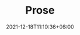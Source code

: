---
title: "Prose"
date: 2021-12-18T11:10:36+08:00
draft: false
language: en
description: A test with @tailwindcss/typography & Prose

heroImages:
- image: "220-SM763471.jpg.jpg"
  link: ""
- image: "220-SM763471.jpg.jpg"
  link: ""
- image: "220-SM763471.jpg.jpg"
  link: ""

internationalArticles:
- title: "Lorem Ipsum"
  image: "students.jpeg"
  link: ""
  description: "something goes here"
- title: "Lorem Ipsum"
  image: "students.jpeg"
  description: "something goes here"
  link: ""

rankings:
- image: ""
  link: ""
- image: ""
  link: ""
- image: ""
  link: ""
- image: ""
  link: ""
- image: ""
  link: ""

testimonials:
- name: "Someone"
  image: ""
  testimonial: "Shubham Yadav added you to the Assigned Dev field of In class creation form Class e"
- name: "Someone"
  image: ""
  testimonial: "Shubham Yadav added you to the Assigned Dev field of In class creation form Class e"
---